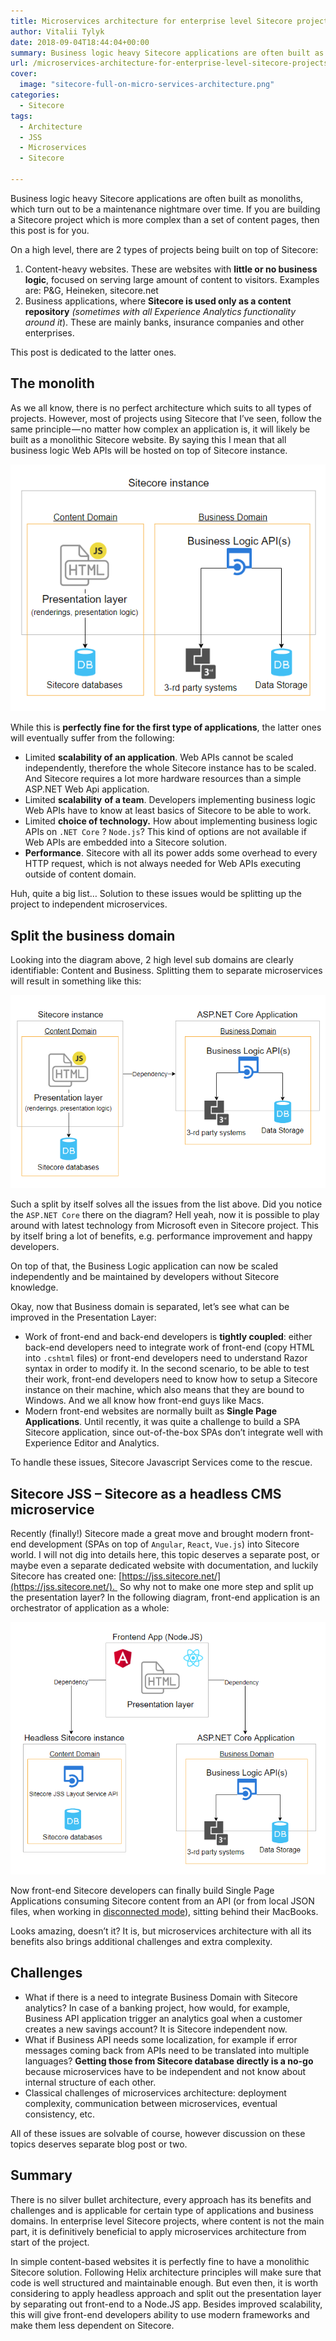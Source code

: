 ```yaml
---
title: Microservices architecture for enterprise level Sitecore projects
author: Vitalii Tylyk
date: 2018-09-04T18:44:04+00:00
summary: Business logic heavy Sitecore applications are often built as monoliths, which turn out to be a maintenance nightmare over time. If you are building a Sitecore project which is more complex than a set of content pages, then welcome under the cover.
url: /microservices-architecture-for-enterprise-level-sitecore-projects/
cover:
  image: "sitecore-full-on-micro-services-architecture.png"
categories:
  - Sitecore
tags:
  - Architecture
  - JSS
  - Microservices
  - Sitecore

---
```

Business logic heavy Sitecore applications are often built as monoliths, which turn out to be a maintenance nightmare over time. If you are building a Sitecore project which is more complex than a set of content pages, then this post is for you.

On a high level, there are 2 types of projects being built on top of Sitecore:

  1. Content-heavy websites. These are websites with **little or no business logic**, focused on serving large amount of content to visitors. Examples are: P&G, Heineken, sitecore.net
  2. Business applications, where **Sitecore is used only as a content repository** _(sometimes with all Experience Analytics functionality around it_). These are mainly banks, insurance companies and other enterprises.

This post is dedicated to the latter ones.

## The monolith

As we all know, there is no perfect architecture which suits to all types of projects. However, most of projects using Sitecore that I&#8217;ve seen, follow the same principle — no matter how complex an application is, it will likely be built as a monolithic Sitecore website. By saying this I mean that all business logic Web APIs will be hosted on top of Sitecore instance.

![Monolithic Sitecore project architecture](monolithic-sitecore-project-architecture.png#center "Monolithic Sitecore project architecture")

While this is **perfectly fine for the first type of applications**, the latter ones will eventually suffer from the following:

  * Limited **scalability of an application**. Web APIs cannot be scaled independently, therefore the whole Sitecore instance has to be scaled. And Sitecore requires a lot more hardware resources than a simple ASP.NET Web Api application.
  * Limited **scalability** **of a team**. Developers implementing business logic Web APIs have to know at least basics of Sitecore to be able to work.
  * Limited **choice of technology.** How about implementing business logic APIs on `.NET Core` ? `Node.js`? This kind of options are not available if Web APIs are embedded into a Sitecore solution.
  * **Performance**. Sitecore with all its power adds some overhead to every HTTP request, which is not always needed for Web APIs executing outside of content domain.

Huh, quite a big list&#8230; Solution to these issues would be splitting up the project to independent microservices.

## Split the business domain

Looking into the diagram above, 2 high level sub domains are clearly identifiable: Content and Business. Splitting them to separate microservices will result in something like this:

![Spit out business domain into a separate microservice(s)](spit-out-business-domain-into-a-separate-micro-service.png#center "Spit out business domain into a separate microservice(s)")

Such a split by itself solves all the issues from the list above. Did you notice the `ASP.NET Core` there on the diagram? Hell yeah, now it is possible to play around with latest technology from Microsoft even in Sitecore project. This by itself bring a lot of benefits, e.g. performance improvement and happy developers.

On top of that, the Business Logic application can now be scaled independently and be maintained by developers without Sitecore knowledge.

Okay, now that Business domain is separated, let&#8217;s see what can be improved in the Presentation Layer:

  * Work of front-end and back-end developers is **tightly coupled**: either back-end developers need to integrate work of front-end (copy HTML into `.cshtml` files) or front-end developers need to understand Razor syntax in order to modify it. In the second scenario, to be able to test their work, front-end developers need to know how to setup a Sitecore instance on their machine, which also means that they are bound to Windows. And we all know how front-end guys like Macs.
  * Modern front-end websites are normally built as **Single Page Applications**. Until recently, it was quite a challenge to build a SPA Sitecore application, since out-of-the-box SPAs don&#8217;t integrate well with Experience Editor and Analytics.

To handle these issues, Sitecore Javascript Services come to the rescue.

## Sitecore JSS &#8211; Sitecore as a headless CMS microservice

Recently (finally!) Sitecore made a great move and brought modern front-end development (SPAs on top of `Angular`, `React`, `Vue.js`) into Sitecore world. I will not dig into details here, this topic deserves a separate post, or maybe even a separate dedicated website with documentation, and luckily Sitecore has created one: [https://jss.sitecore.net/](https://jss.sitecore.net/).  So why not to make one more step and split up the presentation layer? In the following diagram, front-end application is an orchestrator of application as a whole:

![Sitecore full on micro services architecture](sitecore-full-on-micro-services-architecture.png#center "Sitecore full on micro services architecture")

Now front-end Sitecore developers can finally build Single Page Applications consuming Sitecore content from an API (or from local JSON files, when working in [disconnected mode](https://jss.sitecore.net/docs/fundamentals/application-modes#disconnected-developer-mode)), sitting behind their MacBooks.

Looks amazing, doesn&#8217;t it? It is, but microservices architecture with all its benefits also brings additional challenges and extra complexity.

## Challenges

  * What if there is a need to integrate Business Domain with Sitecore analytics? In case of a banking project, how would, for example, Business API application trigger an analytics goal when a customer creates a new savings account? It is Sitecore independent now.
  * What if Business API needs some localization, for example if error messages coming back from APIs need to be translated into multiple languages? **Getting those from Sitecore database directly is a no-go** because microservices have to be independent and not know about internal structure of each other.
  * Classical challenges of microservices architecture: deployment complexity, communication between microservices, eventual consistency, etc.

All of these issues are solvable of course, however discussion on these topics deserves separate blog post or two.

## Summary

There is no silver bullet architecture, every approach has its benefits and challenges and is applicable for certain type of applications and business domains. In enterprise level Sitecore projects, where content is not the main part, it is definitively beneficial to apply microservices architecture from start of the project.

In simple content-based websites it is perfectly fine to have a monolithic Sitecore solution. Following Helix architecture principles will make sure that code is well structured and maintainable enough. But even then, it is worth considering to apply headless approach and split out the presentation layer by separating out front-end to a Node.JS app. Besides improved scalability, this will give front-end developers ability to use modern frameworks and make them less dependent on Sitecore.
